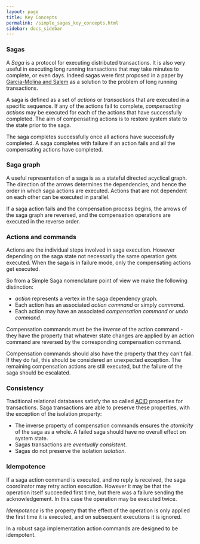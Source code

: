 ```yaml
---
layout: page
title: Key Concepts
permalink: /simple_sagas_key_concepts.html
sidebar: docs_sidebar
---
```


### Sagas

A *Saga* is a protocol for executing distributed transactions. It is also very useful in executing long running transactions that may
take minutes to complete, or even days.
Indeed sagas were first proposed in a paper by [Garcia-Molina and Salem](https://www.cs.cornell.edu/andru/cs711/2002fa/reading/sagas.pdf) 
as a solution to the problem of long running transactions.

A saga is defined as a set of *actions* or *transactions* that are executed in a specific sequence.
If any of the actions fail to complete, *compensating actions* may be executed for each of the actions that have
successfully completed. The aim of compensating actions is to restore system state to the state prior to the saga. 

The saga completes successfully once all actions have successfully completed. A saga completes with failure if an action fails
and all the compensating actions have completed.

### Saga graph

A useful representation of a saga is as a stateful directed acyclical graph. 
The direction of the arrows determines the dependencies, and hence the order in which saga actions are executed. 
Actions that are not dependent on each other can be executed in parallel.

If a saga action fails and the compensation process begins, the arrows of the saga graph are reversed, and the compensation operations are executed in the reverse order.

### Actions and commands

Actions are the individual steps involved in saga execution. 
However depending on the saga state not necessarily the same operation gets executed.
When the saga is in failure mode, only the compensating actions get executed.

So from a Simple Saga nomenclature point of view we make the following distinction:
* *action* represents a vertex in the saga dependency graph.
* Each action has an associated *action command* or simply *command*.
* Each action may have an associated *compensation command* or *undo command*.

Compensation commands must be the *inverse* of the action command - they have the property that whatever state changes are applied by an action command are reversed by the
corresponding compensation command. 

Compensation commands should also have the property that they can't fail. If they do fail, this should be considered an unexpected exception. 
The remaining compensation actions are still executed, but the failure of the saga should be escalated.

### Consistency

Traditional relational databases satisfy the so called [ACID](https://en.wikipedia.org/wiki/ACID_(computer_science)) properties for transactions.
Saga transactions are able to preserve these properties, with the exception of the isolation property:
* The inverse property of compensation commands ensures the *atomicity* of the saga as a whole. A failed saga should have no overall effect on system state.
* Sagas transactions are *eventually consistent*.
* Sagas do not preserve the isolation *isolation*.

### Idempotence

If a saga action command is executed, and no reply is received,
the saga coordinator may retry action execution. 
However it may be that the operation itself succeeded first time, but there was a failure sending the acknowledgement. 
In this case the operation may be executed twice.

*Idempotence* is the property that the effect of the operation is only applied the first time it is executed, 
and on subsequent executions it is ignored.

In a robust saga implementation action commands are designed to be idempotent.

